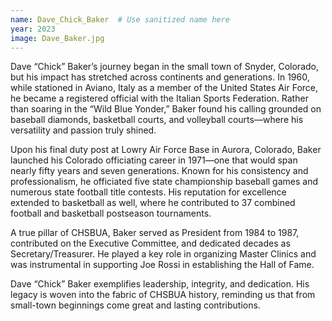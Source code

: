 ```yaml
---
name: Dave_Chick_Baker  # Use sanitized name here
year: 2023
image: Dave_Baker.jpg
---
```


Dave “Chick” Baker’s journey began in the small town of Snyder, Colorado, but his impact has stretched across continents and generations. In 1960, while stationed in Aviano, Italy as a member of the United States Air Force, he became a registered official with the Italian Sports Federation. Rather than soaring in the “Wild Blue Yonder,” Baker found his calling grounded on baseball diamonds, basketball courts, and volleyball courts—where his versatility and passion truly shined.

Upon his final duty post at Lowry Air Force Base in Aurora, Colorado, Baker launched his Colorado officiating career in 1971—one that would span nearly fifty years and seven generations. Known for his consistency and professionalism, he officiated five state championship baseball games and numerous state football title contests. His reputation for excellence extended to basketball as well, where he contributed to 37 combined football and basketball postseason tournaments.

A true pillar of CHSBUA, Baker served as President from 1984 to 1987, contributed on the Executive Committee, and dedicated decades as Secretary/Treasurer. He played a key role in organizing Master Clinics and was instrumental in supporting Joe Rossi in establishing the Hall of Fame.

Dave “Chick” Baker exemplifies leadership, integrity, and dedication. His legacy is woven into the fabric of CHSBUA history, reminding us that from small-town beginnings come great and lasting contributions.